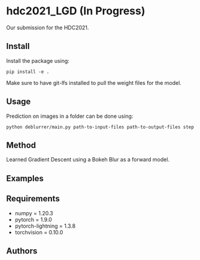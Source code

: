# hdc2021_LGD (In Progress)
Our submission for the HDC2021. 

## Install 

Install the package using:

```
pip install -e .
```
Make sure to have git-lfs installed to pull the weight files for the model.

## Usage 

Prediction on images in a folder can be done using:

```
python deblurrer/main.py path-to-input-files path-to-output-files step
```

## Method

Learned Gradient Descent using a Bokeh Blur as a forward model.

## Examples

## Requirements 

* numpy = 1.20.3
* pytorch = 1.9.0 
* pytorch-lightning = 1.3.8
* torchvision = 0.10.0

## Authors